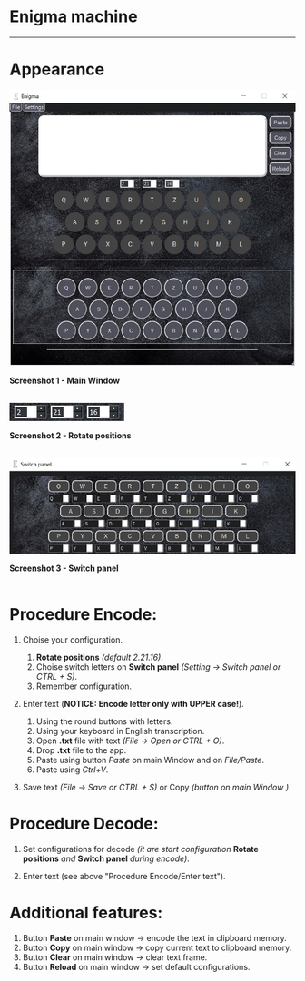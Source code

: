 # Enigma machine
***

Appearance
=====================

![screenshot](./static/img/screenshot_mainwindow.jpg)

**Screenshot 1 - Main Window**
<br/>
<br/>

![screenshot](./static/img/screenshot_rotatepositions.jpg)

**Screenshot 2 - Rotate positions**
<br/>
<br/>


![screenshot](./static/img/screenshot_switchpanel.jpg)

**Screenshot 3 - Switch panel**
<br/>
<br/>

Procedure Encode:
=====================
1. Choise your configuration.
    1. **Rotate positions** *(default 2.21.16)*.
    2. Choise switch letters on **Switch panel** *(Setting -> Switch panel or  CTRL + S)*.
    3. Remember configuration.
		
2. Enter text (**NOTICE: Encode letter only with UPPER case!**).
    1. Using the round buttons with letters.
    2. Using your keyboard in English transcription.
    3. Open **.txt** file with text *(File -> Open or CTRL + O)*.
    4. Drop **.txt** file to the app.
	5. Paste using button *Paste* on main Window and on *File/Paste*.
	6. Paste using *Ctrl+V*.
	
3. Save text *(File -> Save or CTRL + S)* or Copy *(button on main Window )*.

Procedure Decode:
=====================
1. Set configurations for decode *(it are start configuration* **Rotate positions** *and* **Switch panel**
	*during encode)*.
	
2. Enter text (see above "Procedure Encode/Enter text").
	
	
Additional features:
=====================
1. Button **Paste** on main window -> encode the text in clipboard memory.
2. Button **Copy** on main window -> copy current text to clipboard memory.
3. Button **Clear** on main window -> clear text frame.
4. Button **Reload** on main window -> set default configurations.
	

		